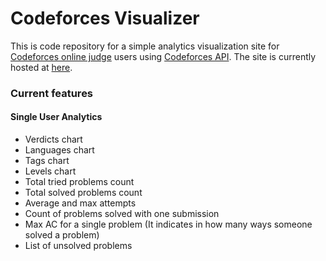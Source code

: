 # Codeforces Visualizer

This is code repository for a simple analytics visualization site for [Codeforces online judge](http://codeforces.com/) users using [Codeforces API](http://codeforces.com/api/help). The site is currently hosted at [here](https://optimistic-wescoff-a13b82.netlify.app/).

### Current features

#### Single User Analytics
* Verdicts chart
* Languages chart
* Tags chart
* Levels chart
* Total tried problems count
* Total solved problems count
* Average and max attempts
* Count of problems solved with one submission
* Max AC for a single problem (It indicates in how many ways someone solved a problem)
* List of unsolved problems